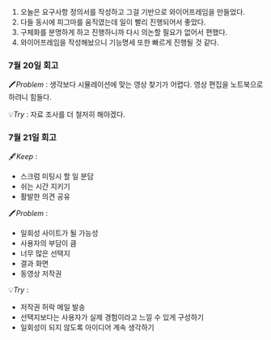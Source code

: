 1. 오늘은 요구사항 정의서를 작성하고 그걸 기반으로 와이어프레임을 만들었다.
2. 다들 동시에 피그마를 움직였는데 일이 빨리 진행되어서 좋았다.
3. 구체화를 분명하게 하고 진행하니까 다시 의논할 필요가 없어서 편했다.
4. 와이어프레임을 작성해놨으니 기능명세 또한 빠르게 진행될 것 같다.


### 7월 20일 회고

🖍️*Problem* : 생각보다 시뮬레이션에 맞는 영상 찾기가 어렵다. 영상 편집을 노트북으로 하려니 힘들다. 

💡*Try* : 자료 조사를 더 철저히 해야겠다.


### 7월 21일 회고

🖋️*Keep* : 

- 스크럼 미팅시 할 일 분담
- 쉬는 시간 지키기
- 활발한 의견 공유

🖍️*Problem* : 

- 일회성 사이트가 될 가능성
- 사용자의 부담이 큼
- 너무 많은 선택지
- 결과 화면
- 동영상 저작권

💡*Try* : 

- 저작권 허락 메일 발송
- 선택지보다는 사용자가 실제 경험이라고 느낄 수 있게 구성하기
- 일회성이 되지 않도록 아이디어 계속 생각하기
